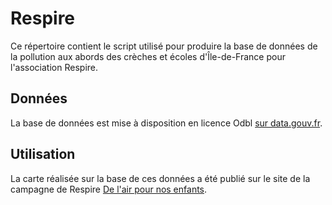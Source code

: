 # Respire

Ce répertoire contient le script utilisé pour produire la base de données de la pollution aux abords des crèches et écoles d'Île-de-France pour l'association Respire.

## Données
La base de données est mise à disposition en licence Odbl [sur data.gouv.fr](https://www.data.gouv.fr/fr/datasets/base-de-donnees-de-la-pollution-aerienne-aux-abords-des-ecoles-et-creches-dile-de-france/).

## Utilisation
La carte réalisée sur la base de ces données a été publié sur le site de la campagne de Respire [De l'air pour nos enfants](http://www.de-l-air-pour-nos-enfants.fr/).
